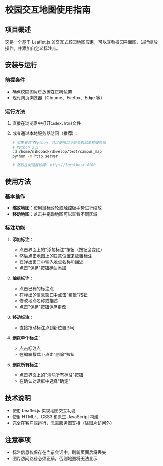 # 校园交互地图使用指南

## 项目概述

这是一个基于 Leaflet.js 的交互式校园地图应用，可以查看校园平面图，进行缩放操作，并添加自定义标注点。

## 安装与运行

### 前提条件

- 确保校园图片已放置在正确位置
- 现代网页浏览器（Chrome、Firefox、Edge 等）

### 运行方法

1. 直接在浏览器中打开`index.html`文件
2. 或者通过本地服务器访问（推荐）：

   ```bash
   # 如果安装了Python，可以使用以下命令启动简易服务器
   # Python 3.x
   cd /home/nikopack/develop/test/campus_map
   python -m http.server

   # 然后在浏览器访问: http://localhost:8000
   ```

## 使用方法

### 基本操作

- **缩放地图**：使用鼠标滚轮或触控板手势进行缩放
- **移动地图**：点击并拖动地图可以查看不同区域

### 标注功能

1. **添加标注**：

   - 点击界面上的"添加标注"按钮（按钮会变红）
   - 然后点击地图上的任意位置来放置标注
   - 在弹出窗口中输入地点名称和描述
   - 点击"保存"按钮确认添加

2. **编辑标注**：

   - 点击已有的标注点
   - 在弹出的信息窗口中点击"编辑"按钮
   - 修改地点名称或描述
   - 点击"保存"按钮保存更改

3. **移动标注**：

   - 直接拖动标注点到新位置即可

4. **删除单个标注**：

   - 点击标注点
   - 在编辑模式下点击"删除"按钮

5. **删除所有标注**：
   - 点击界面上的"清除所有标注"按钮
   - 在确认对话框中选择"确定"

## 技术说明

- 使用 Leaflet.js 实现地图交互功能
- 使用 HTML5、CSS3 和原生 JavaScript 构建
- 完全在客户端运行，无需服务器支持（除图片访问外）

## 注意事项

- 标注信息仅保存在当前会话中，刷新页面后将丢失
- 图片访问路径必须正确，否则地图将无法显示
